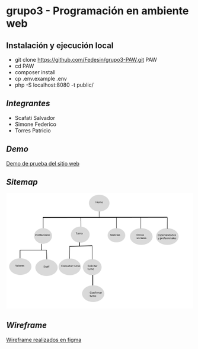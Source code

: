 # grupo3 - Programación en ambiente web

## Instalación y ejecución local
* git clone https://github.com/Fedesin/grupo3-PAW.git PAW
* cd PAW
* composer install
* cp .env.example .env
* php -S localhost:8080 -t public/


## *Integrantes*
 - Scafati Salvador
 - Simone Federico
 - Torres Patricio
 
## *Demo*
 [Demo de prueba del sitio web](https://paw.onrender.com/)
 
## *Sitemap*
 ![Img sitemap](https://github.com/Fedesin/grupo3-PAW/blob/main/public/assets/img/Screenshot%20from%202023-04-01%2018-42-37.png)

## *Wireframe*
 [Wireframe realizados en figma](https://www.figma.com/file/iYeSPPi6JJyk29OGNogt4V/TP1?node-id=2-123&t=rk9zFFzwrouVP8GZ-0)
